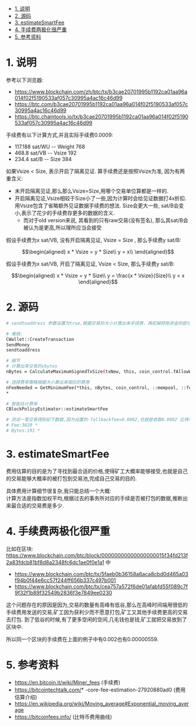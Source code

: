 <!-- TOC -->

- [1. 说明](#1-说明)
- [2. 源码](#2-源码)
- [3. estimateSmartFee](#3-estimatesmartfee)
- [4. 手续费两极化很严重](#4-手续费两极化很严重)
- [5. 参考资料](#5-参考资料)

<!-- /TOC -->


# 1. 说明

参考以下浏览器:

* https://www.blockchain.com/zh/btc/tx/b3cae20701995b1192ca01aa96a014f02f5190533af057c30995a4ac16c46d99
* https://btc.com/b3cae20701995b1192ca01aa96a014f02f5190533af057c30995a4ac16c46d99
* https://btc.chaintools.io/tx/b3cae20701995b1192ca01aa96a014f02f5190533af057c30995a4ac16c46d99

手续费有以下计算方式,并且实际手续费0.0009:

* 117.188 sat/WU    -- Weight 768
* 468.8 sat/VB      -- Vsize  192
* 234.4 sat/B       -- Size   384

如果Vsize < Size, 表示开启了隔离见证. 算手续费还是按照Vsize为准, 因为有两重含义:

* 未开启隔离见证,那么那么Vsize=Size,用哪个交易单位算都是一样的.
* 开启隔离见证,Vsize相较于Size小了一些,因为计算时会给见证数据打4x折扣. 用Vsize包含了省略额外见证数据手续费的想法. Size会更大一些, sat/B会变小,表示了花少的手续费存更多的数据的含义.
  * 而对于old version来说, 其看到的只有raw交易(没有签名), 那么其sat/B会被认为是更高,所以理所应当会接受

假设手续费为x sat/VB, 没有开启隔离见证, Vsize = Size , 那么手续费y sat/B:

$$\begin{aligned}
x * Vsize = y * Size\\
y = x\\
\end{aligned}$$

假设手续费为x sat/VB, 开启了隔离见证, Vsize < Size, 那么手续费y sat/B:

$$\begin{aligned}
x * Vsize = y * Size\\
y =  \frac{x * Vsize}{Size}\\
y < x
\end{aligned}$$


# 2. 源码

```bash
# sendtoaddress 参数设置为true,根据交易的大小计算出来手续费，再扣掉转账资金的部分作为手续费

# 堆栈:
CWallet::CreateTransaction
SendMoney
sendtoaddress

# 细节
# 计算出来交易的vbytes
nBytes = CalculateMaximumSignedTxSize(txNew, this, coin_control.fAllowWatchOnly);

# 选择费率策略根据大小算出来相应的费用
nFeeNeeded = GetMinimumFee(*this, nBytes, coin_control, ::mempool, ::feeEstimator, &feeCalc);
* 

# 智能估计费率
CBlockPolicyEstimator::estimateSmartFee

# 测试一笔交易得到如下数据,因为设置的-fallbackfee=0.0002,也就是收取0.0002 比特币 / KB. 也就是20聪 / byte
# Fee:3820 *
# Bytes:191 *
```

# 3. estimateSmartFee

费用估算的目的是为了寻找到最合适的价格,使得矿工大概率能够接受,也就是自己的交易能够大概率的被打包到交易池,完成自己交易的目的.

具体费用计算细节很复杂,我只能总结一个大概:   
计算方法是指数加权平均,根据过去的事务所对应的手续是否被打包的数据,推断出来最合适的交易费是多少.


# 4. 手续费两极化很严重

比如在区块: https://www.blockchain.com/btc/block/00000000000000000015f34fd213f2a83fdcb81bf8d8a2348fc6dc1ae0f0e1a1 中

* https://www.blockchain.com/btc/tx/5faeb0b36158a6aca8cbd0d465a03f94b0f44e6cc57f244ff656b337c497b001
* https://www.blockchain.com/btc/tx/cea757a572f6de01afabfd55f089c7f9f32f1b89f32549b2836f3e7849ee0230 


这个问题存在的原因是因为,交易的数量有高峰有低谷,那么在高峰时间端用很低的手续费用发送的交易,矿工因为获利少而不愿意打包,矿工又其他手续费更高的交易去打包. 到了低谷的时候,有了更多空闲的空间,几毛钱也是钱,矿工就把交易放到了区块中.

所以同一个区块的手续费在上面的例子中有0.002也有0.00000559.

# 5. 参考资料

* https://en.bitcoin.it/wiki/Miner_fees (手续费)
* https://bitcointechtalk.com/* 
-core-fee-estimation-27920880ad0 (费用估算介绍)
* https://en.wikipedia.org/wiki/Moving_average#Exponential_moving_average
* https://bitcoinfees.info/ (比特币费用曲线)
